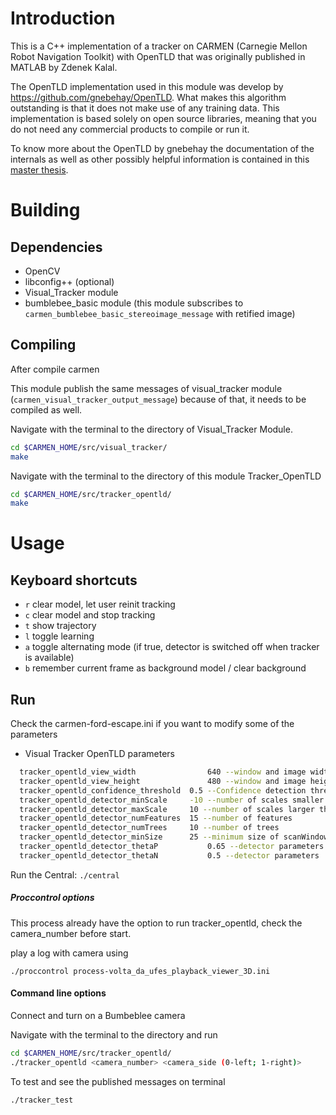 # Introduction

This is a C++ implementation of a tracker on CARMEN (Carnegie Mellon Robot Navigation Toolkit) with OpenTLD that was originally published in MATLAB by Zdenek Kalal. 

The OpenTLD implementation used in this module was develop by https://github.com/gnebehay/OpenTLD. What makes this algorithm outstanding is that it does not make use of any training data. This implementation is based solely on open source libraries, meaning that you do not need any commercial products to compile or run it.

To know more about the OpenTLD by gnebehay the documentation of the internals as well as other possibly helpful information is contained in this [master thesis](https://github.com/downloads/gnebehay/OpenTLD/gnebehay_thesis_msc.pdf).

# Building
## Dependencies
* OpenCV
* libconfig++ (optional)
* Visual_Tracker module
* bumblebee_basic module (this module subscribes to `carmen_bumblebee_basic_stereoimage_message` with retified image)

## Compiling

After compile carmen

This module publish the same messages of visual_tracker module (`carmen_visual_tracker_output_message`) because of that, it needs to be compiled as well.

Navigate with the terminal to the directory of Visual_Tracker Module.
```bash
cd $CARMEN_HOME/src/visual_tracker/
make
```
Navigate with the terminal to the directory of this module Tracker_OpenTLD
```bash
cd $CARMEN_HOME/src/tracker_opentld/
make
```

# Usage
## Keyboard shortcuts

* `r` clear model, let user reinit tracking
* `c` clear model and stop tracking
* `t` show trajectory
* `l` toggle learning
* `a` toggle alternating mode (if true, detector is switched off when tracker is available)
* `b` remember current frame as background model / clear background

## Run
Check the carmen-ford-escape.ini if you want to modify some of the parameters

- Visual Tracker OpenTLD parameters
```bash
  tracker_opentld_view_width				640 --window and image width (can be equal to bumbeblee)
  tracker_opentld_view_height				480 --window and image height (can be equal to bumbeblee)
  tracker_opentld_confidence_threshold	0.5 --Confidence detection threshold
  tracker_opentld_detector_minScale		-10 --number of scales smaller than initial object size
  tracker_opentld_detector_maxScale		10 --number of scales larger than initial object size
  tracker_opentld_detector_numFeatures	15 --number of features
  tracker_opentld_detector_numTrees		10 --number of trees
  tracker_opentld_detector_minSize		25 --minimum size of scanWindows
  tracker_opentld_detector_thetaP			0.65 --detector parameters
  tracker_opentld_detector_thetaN			0.5 --detector parameters
```

Run the Central:
`./central`

##### Proccontrol options
This process already have the option to run tracker_opentld, check the camera_number before start.

play a log with camera using

`./proccontrol process-volta_da_ufes_playback_viewer_3D.ini`

  
#### Command line options

Connect and turn on a Bumbeblee camera

Navigate with the terminal to the directory and run
```bash
cd $CARMEN_HOME/src/tracker_opentld/
./tracker_opentld <camera_number> <camera_side (0-left; 1-right)>
```
To test and see the published messages on terminal
```bash
./tracker_test
```
